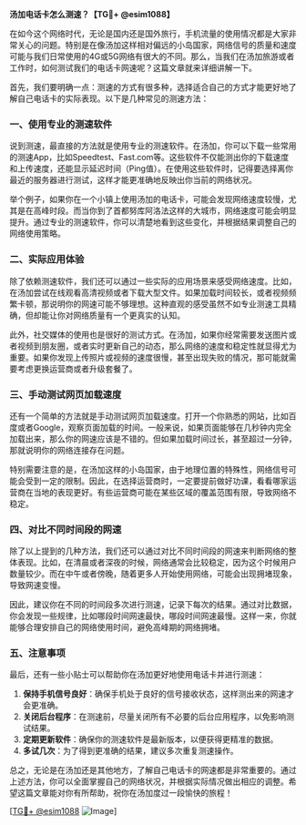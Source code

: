 **汤加电话卡怎么测速？【TG💪+ @esim1088】**

在如今这个网络时代，无论是国内还是国外旅行，手机流量的使用情况都是大家非常关心的问题。特别是在像汤加这样相对偏远的小岛国家，网络信号的质量和速度可能与我们日常使用的4G或5G网络有很大的不同。那么，当我们在汤加旅游或者工作时，如何测试我们的电话卡网速呢？这篇文章就来详细讲解一下。

首先，我们要明确一点：测速的方式有很多种，选择适合自己的方式才能更好地了解自己电话卡的实际表现。以下是几种常见的测速方法：

### 一、使用专业的测速软件

说到测速，最直接的方法就是使用专业的测速软件。在汤加，你可以下载一些常用的测速App，比如Speedtest、Fast.com等。这些软件不仅能测出你的下载速度和上传速度，还能显示延迟时间（Ping值）。在使用这些软件时，记得要选择离你最近的服务器进行测试，这样才能更准确地反映出你当前的网络状况。

举个例子，如果你在一个小镇上使用汤加的电话卡，可能会发现网络速度较慢，尤其是在高峰时段。而当你到了首都努库阿洛法这样的大城市，网络速度可能会明显提升。通过专业的测速软件，你可以清楚地看到这些变化，并根据结果调整自己的网络使用策略。

### 二、实际应用体验

除了依赖测速软件，我们还可以通过一些实际的应用场景来感受网络速度。比如，在汤加尝试在线观看高清视频或者下载大型文件。如果加载时间较长，或者视频频繁卡顿，那说明你的网速可能不够理想。这种直观的感受虽然不如专业测速工具精确，但却能让你对网络质量有一个更真实的认知。

此外，社交媒体的使用也是很好的测试方式。在汤加，如果你经常需要发送图片或者视频到朋友圈，或者实时更新自己的动态，那么网络的速度和稳定性就显得尤为重要。如果你发现上传照片或视频的速度很慢，甚至出现失败的情况，那可能就需要考虑更换运营商或者升级套餐了。

### 三、手动测试网页加载速度

还有一个简单的方法就是手动测试网页加载速度。打开一个你熟悉的网站，比如百度或者Google，观察页面加载的时间。一般来说，如果页面能够在几秒钟内完全加载出来，那么你的网速应该是不错的。但如果加载时间过长，甚至超过一分钟，那就说明你的网络连接存在问题。

特别需要注意的是，在汤加这样的小岛国家，由于地理位置的特殊性，网络信号可能会受到一定的限制。因此，在选择运营商时，一定要提前做好功课，看看哪家运营商在当地的表现更好。有些运营商可能在某些区域的覆盖范围有限，导致网络不稳定。

### 四、对比不同时间段的网速

除了以上提到的几种方法，我们还可以通过对比不同时间段的网速来判断网络的整体表现。比如，在清晨或者深夜的时候，网络通常会比较稳定，因为这个时候用户数量较少。而在中午或者傍晚，随着更多人开始使用网络，可能会出现拥堵现象，导致网速变慢。

因此，建议你在不同的时间段多次进行测速，记录下每次的结果。通过对比数据，你会发现一些规律，比如哪段时间网速最快，哪段时间网速最慢。这样一来，你就能够合理安排自己的网络使用时间，避免高峰期的网络拥堵。

### 五、注意事项

最后，还有一些小贴士可以帮助你在汤加更好地使用电话卡并进行测速：

1. **保持手机信号良好**：确保手机处于良好的信号接收状态，这样测出来的网速才会更准确。
2. **关闭后台程序**：在测速前，尽量关闭所有不必要的后台应用程序，以免影响测试结果。
3. **定期更新软件**：确保你的测速软件是最新版本，以便获得更精准的数据。
4. **多试几次**：为了得到更准确的结果，建议多次重复测速操作。

总之，无论是在汤加还是其他地方，了解自己电话卡的网速都是非常重要的。通过上述方法，你可以全面掌握自己的网络状况，并根据实际情况做出相应的调整。希望这篇文章能对你有所帮助，祝你在汤加度过一段愉快的旅程！

[[TG💪+ @esim1088](https://t.me/s/esim1088) ![Image](https://i.postimg.cc/4NQfJmqS/Snipaste-2025-05-13-00-14-12.png)]
